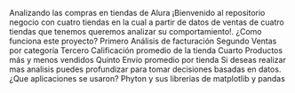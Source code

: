 Analizando las compras en tiendas de Alura
¡Bienvenido al repositorio negocio con cuatro tiendas en la cual a partir de datos de ventas de cuatro tiendas que tenemos queremos analizar su comportamiento!.
¿Como funciona este proyecto?
Primero Análisis de facturación
Segundo Ventas por categoría
Tercero Calificación promedio de la tienda
Cuarto Productos más y menos vendidos
Quinto Envío promedio por tienda
Si deseas realizar mas analisis puedes profundizar para tomar decisiones basadas en datos.
¿Que aplicaciones se usaron?
Phyton y sus librerias de matplotlib y pandas
